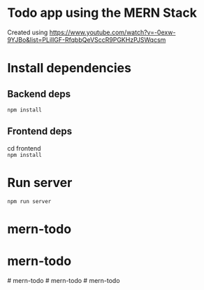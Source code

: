 # Todo app using the MERN Stack

Created using https://www.youtube.com/watch?v=-0exw-9YJBo&list=PLillGF-RfqbbQeVSccR9PGKHzPJSWqcsm

# Install dependencies

## Backend deps

`npm install`

## Frontend deps

cd frontend\
`npm install`

# Run server

`npm run server`

# mern-todo

# mern-todo
#   m e r n - t o d o  
 #   m e r n - t o d o  
 #   m e r n - t o d o  
 